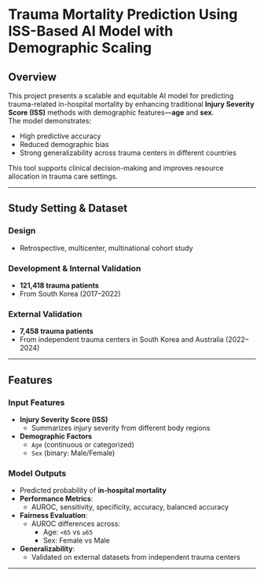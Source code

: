 # **Trauma Mortality Prediction Using ISS-Based AI Model with Demographic Scaling**

## **Overview**

This project presents a scalable and equitable AI model for predicting trauma-related in-hospital mortality by enhancing traditional **Injury Severity Score (ISS)** methods with demographic features—**age** and **sex**.  
The model demonstrates:

- High predictive accuracy  
- Reduced demographic bias  
- Strong generalizability across trauma centers in different countries  

This tool supports clinical decision-making and improves resource allocation in trauma care settings.

---

## **Study Setting & Dataset**

### **Design**
- Retrospective, multicenter, multinational cohort study

### **Development & Internal Validation**
- **121,418 trauma patients**
- From South Korea (2017–2022)

### **External Validation**
- **7,458 trauma patients**
- From independent trauma centers in South Korea and Australia (2022–2024)

---

## **Features**

### **Input Features**
- **Injury Severity Score (ISS)**
  - Summarizes injury severity from different body regions
- **Demographic Factors**
  - `Age` (continuous or categorized)
  - `Sex` (binary: Male/Female)

### **Model Outputs**
- Predicted probability of **in-hospital mortality**
- **Performance Metrics**:
  - AUROC, sensitivity, specificity, accuracy, balanced accuracy
- **Fairness Evaluation**:
  - AUROC differences across:
    - Age: `<65` vs `≥65`
    - Sex: Female vs Male
- **Generalizability**:
  - Validated on external datasets from independent trauma centers

---
